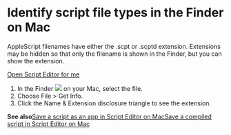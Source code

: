 # Identify script file types in the Finder on Mac

AppleScript filenames have either the .scpt or .scptd extension. Extensions may be hidden so that only the filename is shown in the Finder, but you can show the extension.

[Open Script Editor for me](https://support.apple.com/guide/script-editor/identify-script-file-types-scpedt1025/2.11/mac/x-help-action:/openApp?bundleId=com.apple.ScriptEditor2)

1. In the Finder ![](https://help.apple.com/assets/67DB7E842551EA97CB00BED5/67DB7E8502C5F38AAF0D7DC6/en_US/c3238b07472f8c1e7136c9444101c97a.png) on your Mac, select the file.
2. Choose File &gt; Get Info.
3. Click the Name & Extension disclosure triangle to see the extension.

**See also**[Save a script as an app in Script Editor on Mac](https://support.apple.com/guide/script-editor/save-a-script-as-an-app-scpedt1072/2.11/mac/26)[Save a compiled script in Script Editor on Mac](https://support.apple.com/guide/script-editor/save-a-compiled-script-scpedt1071/2.11/mac/26)
